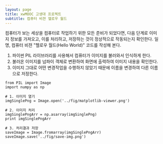 ```yaml
---
layout: page
title: xwMOOC 고생대 프로젝트
subtitle: 컴퓨터 비젼 헬로우 월드
---
```


컴퓨터가 보는 세상을 컴퓨터로 작업하기 위한 모든 준비가 되었다면, 다음 단계로 이미지 정보를 가져오고, 이를 처리하고, 저장하는 것이 정상적으로 작동되는지 확인한다. 일명, 컴퓨터 비젼 "헬로우 월드(Hello World)" 코드를 작성해 본다.

1. 파이썬 PIL 라이브러리를 사용해서 컴퓨터가 이미지를 불러와서 인식하게 한다.
1. 불러온 이미지를 넘파이 객체로 변환하여 화면에 출력하여 이미지 내용을 확인한다.
1. 이미지 그대로 어떤 변경작업을 수행하지 않았기 때문에 이름을 변경하여 다른 이름으로 저정한다.

~~~ {.python}
from PIL import Image
import numpy as np

# 1. 이미지 열기
imgSinglePng = Image.open('../fig/matplotlib-viewer.png')

# 2. 이미지 처리
imgSinglePngArr = np.asarray(imgSinglePng)
print imgSinglePngArr

# 3. 처리결과 저장
saveImage = Image.fromarray(imgSinglePngArr)
saveImage.save('../fig/save-img.png')
~~~

